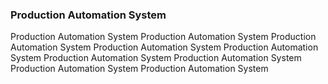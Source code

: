 ### Production Automation System

Production Automation System
Production Automation System
Production Automation System
Production Automation System
Production Automation System
Production Automation System
Production Automation System
Production Automation System
Production Automation System
